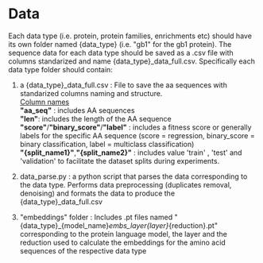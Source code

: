 # Data

Each data type (i.e. protein, protein families, enrichments etc) should have its own folder named {data_type} (i.e. "gb1" for the gb1 protein). The sequence data for each data type should be saved as a .csv file with columns standarized and name {data_type}_data_full.csv. Specifically each data type folder should contain: 

1) a {data_type}_data_full.csv : File to save the aa sequences with standarized columns naming and structure.<br />
   <ins>Column names</ins><br />
                **"aa_seq"** : includes AA sequences <br />
                **"len"**: includes the length of the AA sequence<br />
                **"score"**/**"binary_score"**/**"label"** : includes a fitness score or generally labels for the specific AA sequence (score = regression, binary_score = binary classification, label = multiclass classification) <br />
                **"{split_name1}"**,**"{split_name2}"** : includes value 'train' , 'test' and 'validation' to facilitate the dataset splits during experiments.<br />

2) data_parse.py : a python script that parses the data corresponding to the data type. Performs data preprocessing (duplicates removal, denoising) and formats the data to produce the {data_type}_data_full.csv

3) "embeddings" folder : Includes .pt files named "{data_type}_{model_name}_embs_layer{layer}_{reduction}.pt" corresponding to the protein language model, the layer and the reduction used to calculate the embeddings for the amino acid sequences of the respective data type


